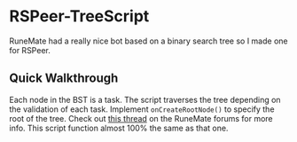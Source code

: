 # RSPeer-TreeScript

RuneMate had a really nice bot based on a binary search tree so I made one for RSPeer. 

## Quick Walkthrough

Each node in the BST is a task. The script traverses the tree depending on the validation of each task. Implement ```onCreateRootNode()``` to specify the root of the tree. Check out [this thread](https://www.runemate.com/community/threads/why-you-should-switch-to-a-treebot.9100/) on the RuneMate forums for more info. This script function almost 100% the same as that one.

